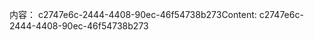 <span data-ttu-id="a4f0d-101">内容： c2747e6c-2444-4408-90ec-46f54738b273</span><span class="sxs-lookup"><span data-stu-id="a4f0d-101">Content: c2747e6c-2444-4408-90ec-46f54738b273</span></span>
